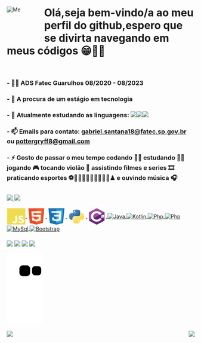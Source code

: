 <div>
 <img alt="Me" align="left" width=100 height=100 src="https://scontent-gru2-2.xx.fbcdn.net/v/t1.6435-9/117715274_3207265356055203_2473470147227920431_n.jpg?_nc_cat=102&ccb=1-3&_nc_sid=174925&_nc_ohc=OF4zh5890g8AX-4EK__&_nc_ht=scontent-gru2-2.xx&oh=9b8575dc4fa43e1ea8faac798a42fde3&oe=612DCA4B">
  
  # Olá,seja bem-vindo/a ao meu perfil do github,espero que se divirta navegando em meus códigos 😁👨‍💻
  </div>
  <br>

### - 👨‍🎓 ADS Fatec Guarulhos 08/2020 - 08/2023
### - 🔭 A procura de um estágio em tecnologia
### - 🌱 Atualmente estudando as linguagens: <img src="https://img.shields.io/badge/Java-ED8B00?style=for-the-badge&logo=java&logoColor=white" height="32em"><img src="https://img.shields.io/badge/Kotlin-0095D5?&style=for-the-badge&logo=kotlin&logoColor=white" height="26em"><img src="https://img.shields.io/badge/Python-14354C?style=for-the-badge&logo=python&logoColor=white" height="22em">
### - 📫 Emails para contato: gabriel.santana18@fatec.sp.gov.br ou pottergryff8@gmail.com
### - ⚡ Gosto de passar o meu tempo codando 👨‍💻 estudando 👨‍🎓 jogando 🎮 tocando violão 🎼 assistindo filmes e series 🎞 praticando esportes ⚽🏀🤾‍♂️⛹️‍♂️🏐🏓🥋🥊♟ e ouvindo música 🎧
 
##

<link rel = "stylesheet" href = "https://cdn.jsdelivr.net/gh/devicons/devicon@v2.12.0/devicon.min.css">
<div>
  <a href="https://github.com/Silva-Gabriel">
  <img height="200em" src="https://github-readme-stats.vercel.app/api?username=Silva-Gabriel&show_icons=true&theme=nightowl&include_all_commits=true&count_private=true"/>
  <img height="200em" src="https://github-readme-stats.vercel.app/api/top-langs/?username=Silva-Gabriel&layout=compact&langs_count=7&theme=midnight-purple"/>
</div>
  
<div style="display: inline_block"><br>
  <img align="center" alt="Js" height=45 width=50 src="https://raw.githubusercontent.com/devicons/devicon/master/icons/javascript/javascript-plain.svg">
  <img align="center" alt="HTML" height=45 width=50 src="https://raw.githubusercontent.com/devicons/devicon/master/icons/html5/html5-original.svg">
  <img align="center" alt="CSS" height=45 width=50 src="https://raw.githubusercontent.com/devicons/devicon/master/icons/css3/css3-original.svg">
  <img align="center" alt="Python" height=45 width=50 src="https://raw.githubusercontent.com/devicons/devicon/master/icons/python/python-original.svg">
  <img align="center" alt="Csharp" height=45 width=50 src="https://raw.githubusercontent.com/devicons/devicon/master/icons/csharp/csharp-original.svg">
  <img align="center" alt="Java" height=45 width=50 src="https://cdn.jsdelivr.net/gh/devicons/devicon/icons/java/java-original-wordmark.svg">
  <img align="center" alt="Kotlin" height=45 width=50 src="https://cdn.jsdelivr.net/gh/devicons/devicon/icons/kotlin/kotlin-original.svg">
  <img align="center" alt="Php" height=45 width=50 src="https://cdn.jsdelivr.net/gh/devicons/devicon/icons/php/php-original.svg">
  <img align="center" alt="Php" height=45 width=50 src="https://cdn.jsdelivr.net/gh/devicons/devicon/icons/c/c-original.svg">
  <img align="center" alt="MySql" height=45 width=50 src="https://cdn.jsdelivr.net/gh/devicons/devicon/icons/mysql/mysql-original-wordmark.svg">
  <img align="center" alt="Bootstrap" height=45 width=50 src="https://cdn.jsdelivr.net/gh/devicons/devicon/icons/bootstrap/bootstrap-plain-wordmark.svg">
  
</div>
  
  ###
 
<div>
  <a href="https://www.facebook.com/gabrie.santana.7"><img src="https://img.shields.io/badge/Facebook-1877F2?style=for-the-badge&logo=facebook&logoColor=white" target="_blank"></a>
  <a href = "mailto:pottergryff8@gmail.com"> <img src="https://img.shields.io/badge/Gmail-D14836?style=for-the-badge&logo=gmail&logoColor=white" target="_blank"></a>
  <a href="https://www.linkedin.com/in/gabriel-santana-ab6abb199/" target="_blank"><img src="https://img.shields.io/badge/-LinkedIn-%230077B5?style=for-the-badge&logo=linkedin&logoColor=white" target="_blank"></a> 
  <a href="https://www.instagram.com/biel.dxd/" target="_blank"><img src="https://img.shields.io/badge/-Instagram-%23E4405F?style=for-the-badge&logo=instagram&logoColor=white" target="_blank"></a>
 
  ![Snake animation](https://github.com/rafaballerini/rafaballerini/blob/output/github-contribution-grid-snake.svg)
 
</div>
  <img align="right" src="https://visitor-badge.laobi.icu/badge?page_id=Silva-Gabriel/Silva-Gabriel">
  <img src="https://img.shields.io/github/followers/Silva-Gabriel.svg?style=social&label=Follow&maxAge=2592000">
